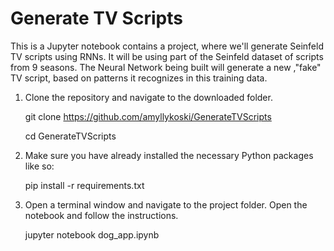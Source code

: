 # Generate TV Scripts

This is a Jupyter notebook contains a project, where we'll generate Seinfeld TV scripts using RNNs. It will be using part of the Seinfeld dataset of scripts from 9 seasons. The Neural Network being built will generate a new ,"fake" TV script, based on patterns it recognizes in this training data.

1.  Clone the repository and navigate to the downloaded folder.

    git clone https://github.com/amyllykoski/GenerateTVScripts
    
    cd GenerateTVScripts

2.  Make sure you have already installed the necessary Python packages like so:

    pip install -r requirements.txt

3.  Open a terminal window and navigate to the project folder. Open the notebook and follow the instructions.

    jupyter notebook dog_app.ipynb
